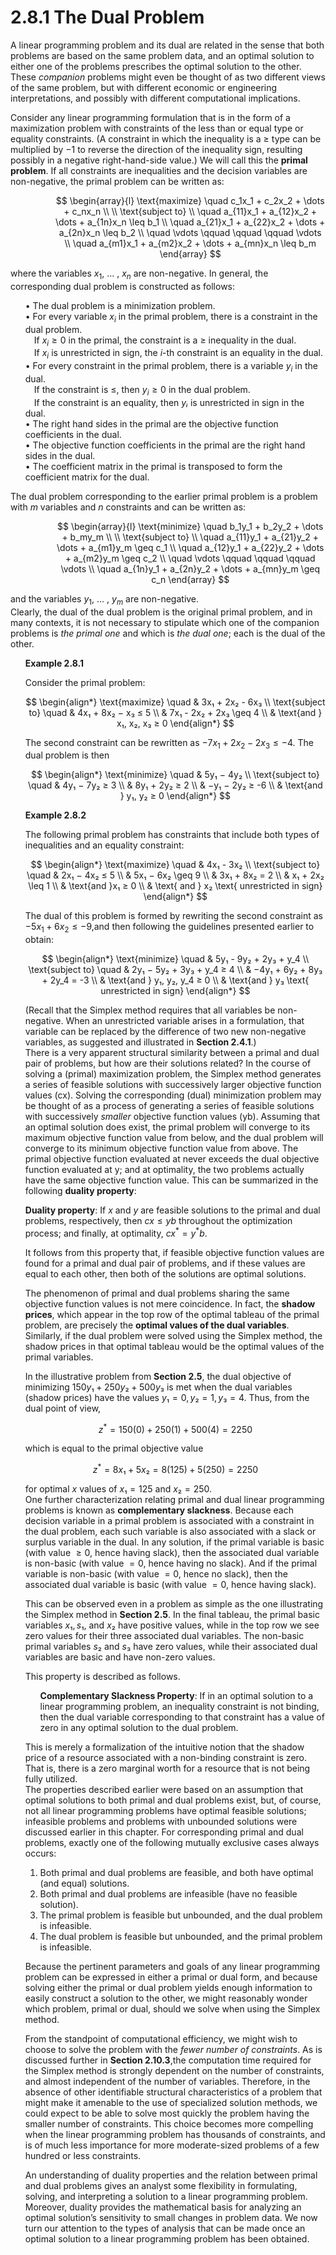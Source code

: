 # 2.8.1 The Dual Problem

A linear programming problem and its dual are related in the sense that both problems are based on the same problem data, and an optimal solution to either one of the problems prescribes the optimal solution to the other. These *companion* problems might even be thought of as two different views of the same problem, but with different economic or engineering interpretations, and possibly with different computational implications.

Consider any linear programming formulation that is in the form of a maximization problem with constraints of the less than or equal type or equality constraints. (A constraint in which the inequality is a $≥$ type can be multiplied by −1 to reverse the direction of the inequality sign, resulting possibly in a negative right-hand-side value.) We will call this the **primal problem**. If all constraints are inequalities and the decision variables are
non-negative, the primal problem can be written as:

<ul />

<ul />

<ul />

$$
\begin{array}{l}
\text{maximize} \quad c_1x_1 + c_2x_2 + \dots + c_nx_n \\
\\
\text{subject to} \\
\quad a_{11}x_1 + a_{12}x_2 + \dots + a_{1n}x_n \leq b_1 \\
\quad a_{21}x_1 + a_{22}x_2 + \dots + a_{2n}x_n \leq b_2 \\
\quad \vdots \qquad \qquad \qquad \vdots \\
\quad a_{m1}x_1 + a_{m2}x_2 + \dots + a_{mn}x_n \leq b_m
\end{array}
$$

</ul>

</ul>

</ul>

where the variables $x_1$, $\dots$ , $x_n$ are non-negative.
In general, the corresponding dual problem is constructed as follows:

<ul />

• The dual problem is a minimization problem. <br>
• For every variable $x_i$ in the primal problem, there is a constraint in the dual problem. <br> 
 If $x_i ≥ 0$ in the primal, the constraint is a ≥ inequality in the dual. <br> 
 If $x_i$ is unrestricted in sign, the $i$-th constraint is an equality in the dual. <br> 
• For every constraint in the primal problem, there is a variable $y_i$ in the dual. <br> 
 If the constraint is $≤$, then $y_i \geq 0$ in the dual problem. <br> 
 If the constraint is an equality, then $yᵢ$ is unrestricted in sign in the dual. <br> 
• The right hand sides in the primal are the objective function coefficients in the dual. <br> 
• The objective function coefficients in the primal are the right hand sides in the dual. <br> 
• The coefficient matrix in the primal is transposed to form the coefficient matrix for the dual. <br> 

</ul>

The dual problem corresponding to the earlier primal problem is a problem with $m$ variables and $n$ constraints and can be written as:


<ul />

<ul />

<ul />

$$
\begin{array}{l}
\text{minimize} \quad b_1y_1 + b_2y_2 + \dots + b_my_m \\
\\
\text{subject to} \\
\quad a_{11}y_1 + a_{21}y_2 + \dots + a_{m1}y_m \geq c_1 \\
\quad a_{12}y_1 + a_{22}y_2 + \dots + a_{m2}y_m \geq c_2 \\
\quad \vdots \qquad \qquad \qquad \vdots \\
\quad a_{1n}y_1 + a_{2n}y_2 + \dots + a_{mn}y_m \geq c_n
\end{array}
$$

</ul>

</ul>

</ul>

and the variables $y_1$, $\dots$ , $y_m$ are non-negative. <br> 
Clearly, the dual of the dual problem is the original primal problem, and in many contexts, it is not necessary to stipulate which one of the companion problems is *the primal one* and which is *the dual one*; each is the dual of the other.

<ul />

**Example 2.8.1**

Consider the primal problem:

$$
\begin{align*}
\text{maximize} \quad & 3x₁ + 2x₂ - 6x₃ \\
\text{subject to} \quad & 4x₁ + 8x₂ − x₃ ≤ 5 \\
& 7x₁ - 2x₂ + 2x₃ \geq 4 \\
& \text{and } x₁, x₂, x₃ ≥ 0 
\end{align*}
$$


The second constraint can be rewritten as $−7x_1 + 2x_2 − 2x_3 ≤ −4$. The dual problem is then

$$
\begin{align*}
\text{minimize} \quad & 5y₁ − 4y₂ \\
\text{subject to} \quad & 4y₁ − 7y₂ ≥ 3 \\
& 8y₁ + 2y₂ ≥ 2 \\
& −y₁ − 2y₂ ≥ -6 \\
& \text{and } y₁, y₂ ≥ 0 
\end{align*}
$$

**Example 2.8.2**

The following primal problem has constraints that include both types of inequalities and an equality constraint:

$$
\begin{align*}
\text{maximize} \quad & 4x₁ - 3x₂ \\
\text{subject to} \quad & 2x₁ − 4x₂ ≤ 5 \\
& 5x₁ − 6x₂ \geq 9 \\
& 3x₁ + 8x₂ = 2 \\
& x₁ + 2x₂ \leq 1 \\
& \text{and }x₁ ≥ 0 \\ 
& \text{ and } x₂ \text{ unrestricted in sign}
\end{align*}
$$


The dual of this problem is formed by rewriting the second constraint as $−5x_1 + 6x_2 ≤ −9$,and then following the guidelines presented earlier to obtain:

$$
\begin{align*}
\text{minimize} \quad & 5y₁ - 9y₂ + 2y₃ + y_4 \\
\text{subject to} \quad & 2y₁ − 5y₂ + 3y₃ + y_4 ≥ 4 \\
& −4y₁ + 6y₂ + 8y₃ + 2y_4 = -3 \\
& \text{and } y₁, y₂, y_4 ≥ 0 \\
& \text{and } y₃ \text{ unrestricted in sign}
\end{align*}
$$



(Recall that the Simplex method requires that all variables be non-negative. When an unrestricted variable arises in a formulation, that variable can be replaced by the difference of two new non-negative variables, as suggested and illustrated in **Section 2.4.1**.) <br>
There is a very apparent structural similarity between a primal and dual pair of problems, but how are their solutions related? In the course of solving a (primal) maximization problem, the Simplex method generates a series of feasible solutions with successively larger objective function values (cx). Solving the corresponding (dual) minimization problem may be thought of as a process of generating a series of feasible solutions with successively *smaller* objective function values (yb). Assuming that an optimal solution does exist, the primal problem will converge to its maximum objective function value from below, and the dual problem will converge to its minimum objective function value from above. The primal objective function evaluated at  never exceeds the dual objective function evaluated at y; and at optimality, the two problems actually have the same objective function value. This can be summarized in the following **duality property**:

**Duality property**: If $x$ and $y$ are feasible solutions to the primal and dual problems, respectively, then $cx ≤ yb$ throughout the optimization process; and finally, at optimality, $cx^* = y^*b$.

It follows from this property that, if feasible objective function values are found for a primal and dual pair of problems, and if these values are equal to each other, then both of the solutions are optimal solutions.

The phenomenon of primal and dual problems sharing the same objective function values is not mere coincidence. In fact, the **shadow prices**, which appear in the top row of the optimal tableau of the primal problem, are precisely the **optimal values of the dual variables**. Similarly, if the dual problem were solved using the Simplex method, the shadow prices in that optimal tableau would be the optimal values of the primal variables.

In the illustrative problem from **Section 2.5**, the dual objective of minimizing $150y₁ + 250y₂ + 500y₃$ is met when the dual variables (shadow prices) have the values $y₁ = 0, y₂ = 1, y₃ = 4$. Thus, from the dual point of view,

$$ z^* = 150(0) + 250(1) + 500(4) = 2250 $$

which is equal to the primal objective value

$$ z^* = 8x₁ + 5x₂ = 8(125) + 5(250) = 2250 $$

for optimal $x$ values of $x₁ = 125$ and $x₂ = 250$. <br> 
One further characterization relating primal and dual linear programming problems is known as **complementary slackness**. Because each decision variable in a primal problem is associated with a constraint in the dual problem, each such variable is also associated with a slack or surplus variable in the dual. In any solution, if the primal variable is basic (with value $≥ 0$, hence having slack), then the associated dual variable is non-basic (with value $= 0$, hence having no slack). And if the primal variable is non-basic (with value $= 0$, hence no slack), then the associated dual variable is basic (with value $= 0$, hence having slack).

This can be observed even in a problem as simple as the one illustrating the Simplex method in **Section 2.5**. In the final tableau, the primal basic variables $x₁, s₁$, and $x₂$ have positive values, while in the top row we see zero values for their three associated dual variables. The non-basic primal variables $s₂$ and $s₃$ have zero values, while their associated dual variables are basic and have non-zero values.

This property is described as follows.

<ul/>

**Complementary Slackness Property**: If in an optimal solution to a linear programming problem, an inequality constraint is not binding, then the dual variable corresponding to that constraint has a value of zero in any optimal solution to the dual problem. 

</ul>

This is merely a formalization of the intuitive notion that the shadow price of a resource associated with a non-binding constraint is zero. That is, there is a zero marginal worth for a resource that is not being fully utilized. <br>
The properties described earlier were based on an assumption that optimal solutions to both primal and dual problems exist, but, of course, not all linear programming problems have optimal feasible solutions; infeasible problems and problems with unbounded solutions were discussed earlier in this chapter. For corresponding primal and dual problems, exactly one of the following mutually exclusive cases always occurs:

1. Both primal and dual problems are feasible, and both have optimal (and equal) solutions.
2. Both primal and dual problems are infeasible (have no feasible solution).
3. The primal problem is feasible but unbounded, and the dual problem is infeasible.
4. The dual problem is feasible but unbounded, and the primal problem is infeasible. <br>

Because the pertinent parameters and goals of any linear programming problem can be expressed in either a primal or dual form, and because solving either the primal or dual problem yields enough information to easily construct a solution to the other, we might reasonably wonder which problem, primal or dual, should we solve when using the Simplex method.

From the standpoint of computational efficiency, we might wish to choose to solve the problem with the *fewer number of constraints*. As is discussed further in **Section 2.10.3**,the computation time required for the Simplex method is strongly dependent on the number of constraints, and almost independent of the number of variables. Therefore, in the absence of other identifiable structural characteristics of a problem that might make it amenable to the use of specialized solution methods, we could expect to be able to solve most quickly the problem having the smaller number of constraints. This choice becomes more compelling when the linear programming problem has thousands of constraints, and is of much less importance for more moderate-sized problems of a few hundred or less constraints.

An understanding of duality properties and the relation between primal and dual
problems gives an analyst some flexibility in formulating, solving, and interpreting a solution to a linear programming problem. Moreover, duality provides the mathematical basis for analyzing an optimal solution’s sensitivity to small changes in problem data. We now turn our attention to the types of analysis that can be made once an optimal solution to a linear programming problem has been obtained.

</ul>